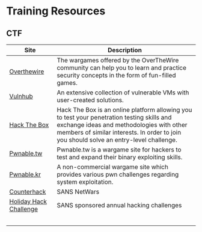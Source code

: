 # Training Resources

## CTF

|Site|Description|
|---|---|
|[Overthewire](http://overthewire.org/wargames/)|The wargames offered by the OverTheWire community can help you to learn and practice security concepts in the form of fun-filled games.|
|[Vulnhub](https://www.vulnhub.com/)|An extensive  collection of vulnerable VMs with user-created solutions.|
|[Hack The Box](https://www.hackthebox.eu/)|Hack The Box is an online platform allowing you to test your penetration testing skills and exchange ideas and methodologies with other members of similar interests. In order to join you should solve an entry-level challenge.|
|[Pwnable.tw](https://pwnable.tw/)|Pwnable.tw is a wargame site for hackers to test and expand their binary exploiting skills.|
|[Pwnable.kr](http://pwnable.kr/)|A non-commercial wargame site which provides various pwn challenges regarding system exploitation.|
|[Counterhack](https://www.counterhackchallenges.com/)|SANS NetWars|
|[Holiday Hack Challenge](https://holidayhackchallenge.com/)|SANS sponsored annual hacking challenges|
|[]()||
|[]()||
|[]()||
|[]()||
|[]()||
